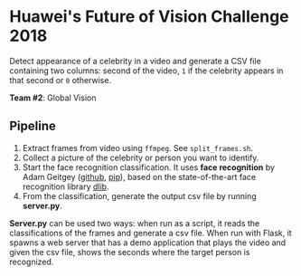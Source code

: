 # Huawei's Future of Vision Challenge 2018

Detect appearance of a celebrity in a video and generate a CSV file containing two columns: second of the video, `1` if the celebrity appears in that second or `0` otherwise.

**Team #2**: Global Vision

## Pipeline
1) Extract frames from video using `ffmpeg`. See `split_frames.sh`. 
2) Collect a picture of the celebrity or person you want to identify.
3) Start the face recognition classification. It uses **face recognition** by Adam Geitgey ([github](https://github.com/ageitgey/face_recognition), [pip](https://pypi.org/project/face_recognition/)), based on the state-of-the-art face recognition library [dlib](http://dlib.net/).
4) From the classification, generate the output csv file by running **server.py**. 

**Server.py** can be used two ways: when run as a script, it reads the classifications of the frames and generate a csv file. When run with Flask, it spawns a web server that has a demo application that plays the video and given the csv file, shows the seconds where the target person is recognized.

